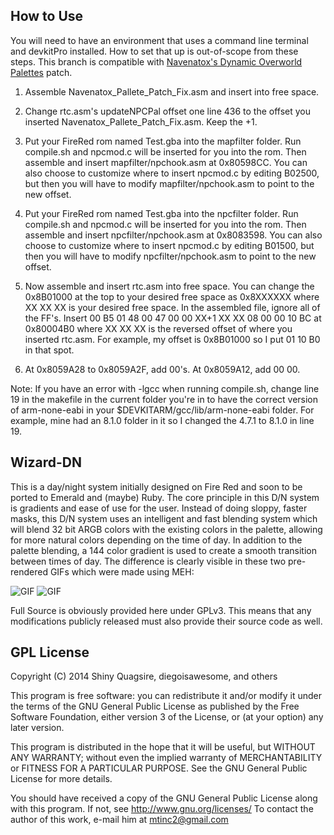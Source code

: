 How to Use
--------------
You will need to have an environment that uses a command line terminal and devkitPro installed. How to set that up is out-of-scope from these steps.
This branch is compatible with [Navenatox's Dynamic Overworld Palettes](https://github.com/Navenatox/DynamicOverworldPalettes) patch.

1. Assemble Navenatox_Pallete_Patch_Fix.asm and insert into free space.

2. Change rtc.asm's updateNPCPal offset one line 436 to the offset you inserted Navenatox_Pallete_Patch_Fix.asm. Keep the +1.

3. Put your FireRed rom named Test.gba into the mapfilter folder. Run compile.sh and npcmod.c will be inserted for you into the rom. Then assemble and insert mapfilter/npchook.asm at 0x80598CC.
   You can also choose to customize where to insert npcmod.c by editing B02500, but then you will have to modify mapfilter/npchook.asm to point to the new offset.

4. Put your FireRed rom named Test.gba into the npcfilter folder. Run compile.sh and npcmod.c will be inserted for you into the rom. Then assemble and insert npcfilter/npchook.asm at 0x8083598.
   You can also choose to customize where to insert npcmod.c by editing B01500, but then you will have to modify npcfilter/npchook.asm to point to the new offset.

5. Now assemble and insert rtc.asm into free space. You can change the 0x8B01000 at the top to your desired free space as 0x8XXXXXX where XX XX XX is your desired free space. In the assembled file, ignore all of the FF's.
   Insert 00 B5 01 48 00 47 00 00 XX+1 XX XX 08 00 00 10 BC at 0x80004B0 where XX XX XX is the reversed offset of where you inserted rtc.asm. 
   For example, my offset is 0x8B01000 so I put 01 10 B0 in that spot.

6. At 0x8059A28 to 0x8059A2F, add 00's. At 0x8059A12, add 00 00.

Note: If you have an error with -lgcc when running compile.sh, change line 19 in the makefile in the current folder you're in to have the correct version of arm-none-eabi in your $DEVKITARM/gcc/lib/arm-none-eabi folder.
      For example, mine had an 8.1.0 folder in it so I changed the 4.7.1 to 8.1.0 in line 19.


Wizard-DN
--------------

This is a day/night system initially designed on Fire Red and soon to be ported to Emerald and (maybe) Ruby. The core principle in this D/N system is gradients and ease of use for the user. Instead of doing sloppy, faster masks, this D/N system uses an intelligent and fast blending system which will blend 32 bit ARGB colors with the existing colors in the palette, allowing for more natural colors depending on the time of day. In addition to the palette blending, a 144 color gradient is used to create a smooth transition between times of day. The difference is clearly visible in these two pre-rendered GIFs which were made using MEH:

![GIF](http://giant.gfycat.com/LateSpiffyHyrax.gif)
![GIF](http://fat.gfycat.com/FlippantBoilingFeline.gif)

Full Source is obviously provided here under GPLv3. This means that any modifications publicly released must also provide their source code as well.


GPL License
---------------

Copyright (C) 2014 Shiny Quagsire, diegoisawesome, and others

This program is free software: you can redistribute it and/or modify
it under the terms of the GNU General Public License as published by
the Free Software Foundation, either version 3 of the License, or
(at your option) any later version.

This program is distributed in the hope that it will be useful,
but WITHOUT ANY WARRANTY; without even the implied warranty of
MERCHANTABILITY or FITNESS FOR A PARTICULAR PURPOSE.  See the
GNU General Public License for more details.

You should have received a copy of the GNU General Public License
along with this program.  If not, see <http://www.gnu.org/licenses/>
To contact the author of this work, e-mail him at mtinc2@gmail.com
